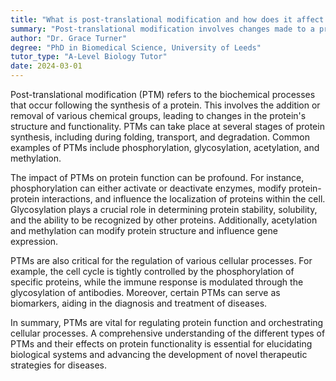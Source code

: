 ```yaml
---
title: "What is post-translational modification and how does it affect protein function?"
summary: "Post-translational modification involves changes made to a protein after its synthesis, affecting its function, activity, and stability, and playing a crucial role in cellular processes."
author: "Dr. Grace Turner"
degree: "PhD in Biomedical Science, University of Leeds"
tutor_type: "A-Level Biology Tutor"
date: 2024-03-01
---
```


Post-translational modification (PTM) refers to the biochemical processes that occur following the synthesis of a protein. This involves the addition or removal of various chemical groups, leading to changes in the protein's structure and functionality. PTMs can take place at several stages of protein synthesis, including during folding, transport, and degradation. Common examples of PTMs include phosphorylation, glycosylation, acetylation, and methylation.

The impact of PTMs on protein function can be profound. For instance, phosphorylation can either activate or deactivate enzymes, modify protein-protein interactions, and influence the localization of proteins within the cell. Glycosylation plays a crucial role in determining protein stability, solubility, and the ability to be recognized by other proteins. Additionally, acetylation and methylation can modify protein structure and influence gene expression.

PTMs are also critical for the regulation of various cellular processes. For example, the cell cycle is tightly controlled by the phosphorylation of specific proteins, while the immune response is modulated through the glycosylation of antibodies. Moreover, certain PTMs can serve as biomarkers, aiding in the diagnosis and treatment of diseases.

In summary, PTMs are vital for regulating protein function and orchestrating cellular processes. A comprehensive understanding of the different types of PTMs and their effects on protein functionality is essential for elucidating biological systems and advancing the development of novel therapeutic strategies for diseases.
    